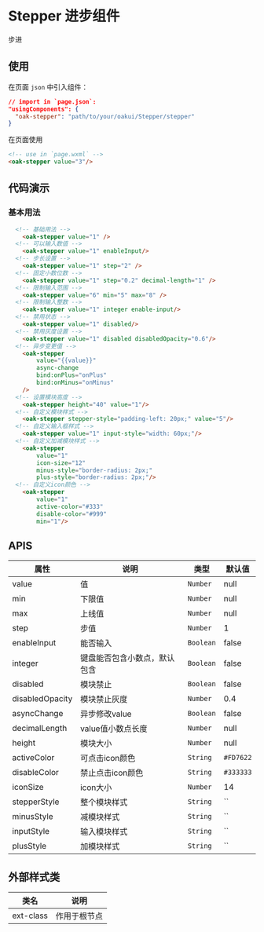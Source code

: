 # Stepper 进步组件
步进

## 使用

在页面 `json` 中引入组件：

```json
// import in `page.json`:
"usingComponents": {
  "oak-stepper": "path/to/your/oakui/Stepper/stepper"
}
```

在页面使用
```html
<!-- use in `page.wxml` -->
<oak-stepper value="3"/>
```

## 代码演示
### 基本用法
```html
  <!-- 基础用法 -->
    <oak-stepper value="1" />
  <!-- 可以输入数值 -->
    <oak-stepper value="1" enableInput/>
  <!-- 步长设置 -->
    <oak-stepper value="1" step="2" />
  <!-- 固定小数位数 -->
    <oak-stepper value="1" step="0.2" decimal-length="1" />
  <!-- 限制输入范围 -->
    <oak-stepper value="6" min="5" max="8" />
  <!-- 限制输入整数 -->
    <oak-stepper value="1" integer enable-input/>
  <!-- 禁用状态 -->
    <oak-stepper value="1" disabled/>
  <!-- 禁用灰度设置 -->
    <oak-stepper value="1" disabled disabledOpacity="0.6"/>
  <!-- 异步变更值 -->
    <oak-stepper
        value="{{value}}"
        async-change
        bind:onPlus="onPlus"
        bind:onMinus="onMinus"
    />
  <!-- 设置模块高度 -->
    <oak-stepper height="40" value="1"/>
  <!-- 自定义模块样式 -->
    <oak-stepper stepper-style="padding-left: 20px;" value="5"/>
  <!-- 自定义输入框样式 -->
    <oak-stepper value="1" input-style="width: 60px;"/>
  <!-- 自定义加减模块样式 -->
    <oak-stepper
        value="1"
        icon-size="12"
        minus-style="border-radius: 2px;"
        plus-style="border-radius: 2px;"/>
  <!-- 自定义icon颜色 -->
    <oak-stepper
        value="1"
        active-color="#333"
        disable-color="#999"
        min="1"/>
```

## APIS

| 属性 | 说明 | 类型 | 默认值 |
|-----------|-----------|-----------|-------------|
| value | 值 | `Number` | null |
| min | 下限值  | `Number` | null |
| max | 上线值 | `Number` | null |
| step | 步值  | `Number` | 1 |
| enableInput | 能否输入 | `Boolean` | false |
| integer | 键盘能否包含小数点，默认包含 | `Boolean` | false |
| disabled | 模块禁止 | `Boolean` | false |
| disabledOpacity | 模块禁止灰度 | `Number` | 0.4 |
| asyncChange | 异步修改value | `Boolean` | false |
| decimalLength | value值小数点长度 | `Number` | null |
| height | 模块大小 | `Number` | null |
| activeColor | 可点击icon颜色 | `String` | `#FD7622` |
| disableColor | 禁止点击icon颜色 | `String` | `#333333` |
| iconSize | icon大小 | `Number` | 14 |
| stepperStyle | 整个模块样式 | `String` | `` |
| minusStyle | 减模块样式 | `String` | `` |
| inputStyle | 输入模块样式 | `String` | `` |
| plusStyle | 加模块样式 | `String` | `` |


## 外部样式类

| 类名 | 说明 |
|-----------|-----------|
| ext-class | 作用于根节点 |
